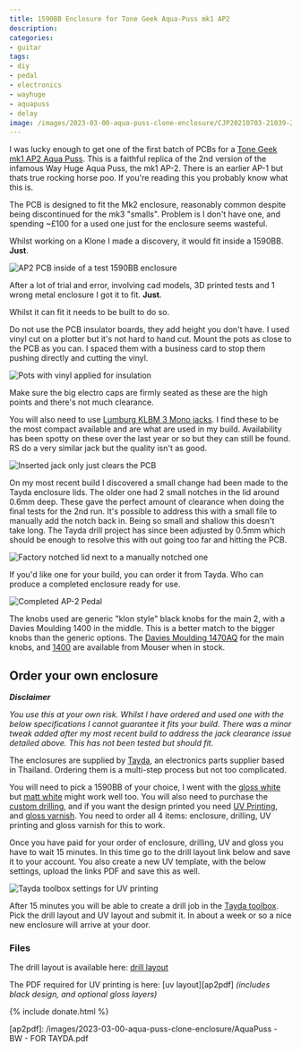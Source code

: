 ```yaml
---
title: 1590BB Enclosure for Tone Geek Aqua-Puss mk1 AP2 
description: 
categories:
- guitar
tags:
- diy
- pedal
- electronics
- wayhuge
- aquapuss
- delay
image: /images/2023-03-00-aqua-puss-clone-enclosure/CJP20210703-21039-2x.jpeg
---
```


I was lucky enough to get one of the first batch of PCBs for a [Tone Geek mk1 AP2 Aqua Puss][ttgap2].  This is a faithful replica of the 2nd version of the infamous Way Huge Aqua Puss, the mk1 AP-2.  There is an earlier AP-1 but thats true rocking horse poo. If you're reading this you probably know what this is.

The PCB is designed to fit the Mk2 enclosure, reasonably common despite being discontinued for the mk3 "smalls". Problem is I don't have one, and spending ~£100 for a used one just for the enclosure seems wasteful.

Whilst working on a Klone I made a discovery, it would fit inside a 1590BB. **Just**.

<img class="padded center"
    alt="AP2 PCB inside of a test 1590BB enclosure"
    src="/images/2023-03-00-aqua-puss-clone-enclosure/IMG_4913.jpeg"
    srcset="
        /images/2023-03-00-aqua-puss-clone-enclosure/IMG_4913.jpeg 1x,
        /images/2023-03-00-aqua-puss-clone-enclosure/IMG_4913-2x.jpeg 2x" />

After a lot of trial and error, involving cad models, 3D printed tests and 1 wrong metal enclosure I got it to fit.  **Just**.

<!-- more -->

Whilst it can fit it needs to be built to do so.  

Do not use the PCB insulator boards, they add height you don't have. I used vinyl cut on a plotter but it's not hard to hand cut. Mount the pots as close to the PCB as you can. I spaced them with a business card to stop them pushing directly and cutting the vinyl.

<img class="padded center"
    alt="Pots with vinyl applied for insulation"
    src="/images/2023-03-00-aqua-puss-clone-enclosure/IMG_5424.jpeg"
    srcset="
        /images/2023-03-00-aqua-puss-clone-enclosure/IMG_5424.jpeg 1x,
        /images/2023-03-00-aqua-puss-clone-enclosure/IMG_5424-2x.jpeg 2x" />

Make sure the big electro caps are firmly seated as these are the high points and there's not much clearance.

You will also need to use [Lumburg KLBM 3 Mono jacks][taydalumburg]. I find these to be the most compact available and are what are used in my build. Availability has been spotty on these over the last year or so but they can still be found.  RS do a very similar jack but the quality isn't as good.

<img class="padded center"
    alt="Inserted jack only just clears the PCB"
    src="/images/2023-03-00-aqua-puss-clone-enclosure/IMG_1779.jpeg"
    srcset="
        /images/2023-03-00-aqua-puss-clone-enclosure/IMG_1779.jpeg 1x,
        /images/2023-03-00-aqua-puss-clone-enclosure/IMG_1779-2x.jpeg 2x" />

On my most recent build I discovered a small change had been made to the Tayda enclosure lids. The older one had 2 small notches in the lid around 0.6mm deep. These gave the perfect amount of clearance when doing the final tests for the 2nd run. It's possible to address this with a small file to manually add the notch back in. Being so small and shallow this doesn't take long. The Tayda drill project has since been adjusted by 0.5mm which should be enough to resolve this with out going too far and hitting the PCB.

<img class="padded center"
    alt="Factory notched lid next to a manually notched one"
    src="/images/2023-03-00-aqua-puss-clone-enclosure/IMG_1406.jpeg"
    srcset="
        /images/2023-03-00-aqua-puss-clone-enclosure/IMG_1406.jpeg 1x,
        /images/2023-03-00-aqua-puss-clone-enclosure/IMG_1406-2x.jpeg 2x" />

If you'd like one for your build, you can order it from Tayda. Who can produce a completed enclosure ready for use.

<img class="padded center"
    alt="Completed AP-2 Pedal"
    src="/images/2023-03-00-aqua-puss-clone-enclosure/CJP20210703-21039.jpeg"
    srcset="
        /images/2023-03-00-aqua-puss-clone-enclosure/CJP20210703-21039.jpeg 1x,
        /images/2023-03-00-aqua-puss-clone-enclosure/CJP20210703-21039-2x.jpeg 2x" />

The knobs used are generic "klon style" black knobs for the main 2, with a Davies Moulding 1400 in the middle. This is a better match to the bigger knobs than the generic options. The [Davies Moulding 1470AQ](https://www.mouser.co.uk/ProductDetail/5164-1470AQ) for the main knobs, and [1400](https://www.mouser.co.uk/ProductDetail/5164-1400) are available from Mouser when in stock.

## Order your own enclosure

_**Disclaimer**_

*You use this at your own risk. Whilst I have ordered and used one with the below specifications I cannot guarantee it fits your build.  There was a minor tweak added after my most recent build to address the jack clearance issue detailed above.  This has not been tested but should fit.*

The enclosures are supplied by [Tayda](https://www.taydaelectronics.com), an electronics parts supplier based in Thailand. Ordering them is a multi-step process but not too complicated.

You will need to pick a 1590BB of your choice, I went with the [gloss white][taydaglosswhite] but [matt white][taydamattwhite] might work well too. You will also need to purchase the [custom drilling][taydadrilling], and if you want the design printed you need [UV Printing][taydauv], and [gloss varnish][taydagloss]. You need to order all 4 items: enclosure, drilling, UV printing and gloss varnish for this to work.

Once you have paid for your order of enclosure, drilling, UV and gloss you have to wait 15 minutes. In this time go to the drill layout link below and save it to your account. You also create a new UV template, with the below settings, upload the links PDF and save this as well.

<img class="padded center"
    alt="Tayda toolbox settings for UV printing"
    src="/images/2023-03-00-aqua-puss-clone-enclosure/Tayda UV Settings.png"
    srcset="
        /images/2023-03-00-aqua-puss-clone-enclosure/Tayda-UV-Settings.png 1x,
        /images/2023-03-00-aqua-puss-clone-enclosure/Tayda-UV-Settings-2x.png 2x"/>

After 15 minutes you will be able to create a drill job in the [Tayda toolbox](https://drill.taydakits.com/dashboard). Pick the drill layout and UV layout and submit it. In about a week or so a nice new enclosure will arrive at your door.

### Files

The drill layout is available here: [drill layout][taydaap2drill]

The PDF required for UV printing is here: [uv layout][ap2pdf] _(includes black design, and optional gloss layers)_

{% include donate.html %}

[ttgap2]: https://www.thetonegeek.com/single-post/aqua-puss-mk1-ap2-1998-style-pcb-now-available
[taydaap2drill]: https://drill.taydakits.com/box-designs/new?public_key=dEF3TzlhTFpGR1J2MFMxYlprLzFTQT09Cg==
[taydaglosswhite]: https://www.taydaelectronics.com/white-1590bb-style-aluminum-diecast-enclosure.html
[taydamattwhite]:https://www.taydaelectronics.com/matte-white-1590bb-style-aluminum-diecast-enclosure.html
[taydadrilling]: https://www.taydaelectronics.com/hardware/enclosures/enclosure-custom-drill-service/1590bb-custom-drill-enclosure-service.html
[taydauv]: https://www.taydaelectronics.com/hardware/enclosures/enclosure-uv-printing-service/1590bb-uv-printing-service.html
[taydagloss]: https://www.taydaelectronics.com/hardware/enclosures/enclosure-uv-printing-service/custom-uv-gloss-layer-service.html
[taydalumburg]: https://www.taydaelectronics.com/hardware/6-35mm-1-4-plugs-jacks/6-35mm-1-4-mono-phone-jack-socket.html
[ap2pdf]: /images/2023-03-00-aqua-puss-clone-enclosure/AquaPuss - BW - FOR TAYDA.pdf